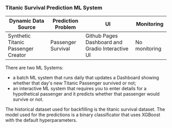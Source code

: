 ### Titanic Survival Prediction ML System


| Dynamic Data Source | Prediction Problem | UI | Monitoring
| -------- | ------- | ------- | ------- |
| Synthetic Titanic Passenger Creator | Passenger Survival | Github Pages Dashboard and Gradio Interactive UI | No monitoring


There are two ML Systems:

 * a batch ML system that runs daily that updates a Dashboard showing whether that day's new Titanic Passenger survived or not;
 * an interactive ML system that requires you to enter details for a hypothetical passenger and it predicts whether that passenger would survive or not.


The historical dataset used for backfilling is the titanic survival dataset.
The model used for the predictions is a binary classificator that uses XGBoost with the default hyperparameters.
